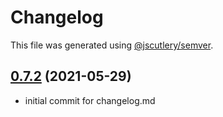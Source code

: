 # Changelog

This file was generated using [@jscutlery/semver](https://github.com/jscutlery/semver).

## [0.7.2](https://github.com/prenda-school/prenda-spark/compare/spark-0.7.1...spark-0.7.2) (2021-05-29)

* initial commit for changelog.md